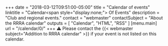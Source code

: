 +++
date = "2018-03-12T09:51:00-05:00"
title = "Calendar of events"
linktitle = "Calendar<span style=\"display:none;\"> Of Events</span>"
description = "Club and regional events."
contact = "webmaster"
contactSubject = "About the RRRA calendar"
outputs = [ "Calendar", "HTML", "RSS" ]
[menu.main]
url = "/calendar/0/"
+++
:warning: Please contact the {{< webmaster subject="Addition to RRRA calendar" >}}
if your event is not listed on this calendar.

